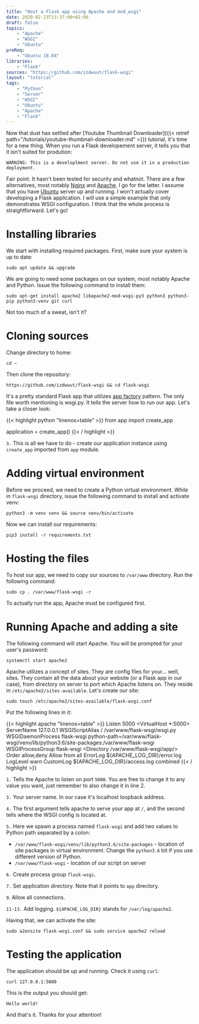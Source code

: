```yaml
---
title: "Host a Flask app using Apache and mod_wsgi"
date: 2020-02-23T13:37:00+02:00
draft: false
topics:
    - "Apache"
    - "WSGI"
    - "Ubuntu"
preReq:
    - "Ubuntu 18.04"
libraries:
    - "Flask"
sources: "https://github.com/izdwuut/flask-wsgi"
layout: "tutorial"
tags: 
    - "Python"
    - "Server"
    - "WSGI"
    - "Ubuntu"
    - "Apache"
    - "Flask"
---
```


Now that dust has settled after [Youtube Thumbnail Downloader]({{< relref path="/tutorials/youtube-thumbnail-downloader.md" >}}) tutorial, it's time for a new thing. When you run a Flask developement server, it tells you that it isn't suited for prodution:

```
WARNING: This is a developlment server. Do not use it in a production deployment.
```

Fair point. It hasn't been tested for security and whatnot. There are a few alternatives, most notably [Nginx](https://www.nginx.com/) and [Apache](https://httpd.apache.org/). I go for the latter. I assume that you have [Ubuntu](https://ubuntu.com/) server up and running. I won't actually cover developing a Flask application. I will use a simple example that only demonstrates WSGI configuration. I think that the whole process is straightforward. Let's go!

# Installing libraries

We start with installing required packages. First, make sure your system is up to date:

```
sudo apt update && upgrade
```

We are going to need some packages on our system, most notably Apache and Python. Issue the following command to install them:

```
sudo apt-get install apache2 libapache2-mod-wsgi-py3 python3 python3-pip python3-venv git curl
```

Not too much of a sweat, isn't it?

# Cloning sources

Change directory to home:

```
cd ~
```

Then clone the repository:

```
https://github.com/izdwuut/flask-wsgi && cd flask-wsgi
```

It's a pretty standard Flask app that utilizes [app factory](https://flask.palletsprojects.com/en/1.1.x/patterns/appfactories/) pattern. The only file worth mentioning is wsgi.py. It tells the server how to run our app. Let's take a closer look:

{{< highlight python "linenos=table" >}}
from app import create_app

application = create_app()
{{< / highlight >}}

`3.` This is all we have to do - create our application instance using `create_app` imported from `app` module.

# Adding virtual environment

Before we proceed, we need to create a Python virtual environment. While in `flask-wsgi` directory, issue the following command to install and activate venv:

```
python3 -m venv venv && source venv/bin/activate
```

Now we can install our requirements:

```
pip3 install -r requirements.txt
```

# Hosting the files

To host our app, we need to copy our sources to `/var/www` directory. Run the following command:

```
sudo cp . /var/www/flask-wsgi -r
```

To actually run the app, Apache must be configured first.

# Running Apache and adding a site

The following command will start Apache. You will be prompted for your user's password:

```
systemctl start apache2
```

Apache utilizes a concept of sites. They are config files for your... well, sites. They contain all the data about your website (or a Flask app in our case), from directory on server to port which Apache listens on. They reside in `/etc/apache2/sites-available`. Let's create our site:

```
sudo touch /etc/apache2/sites-available/flask-wsgi.conf
```

Put the following lines in it:

{{< highlight apache "linenos=table" >}}
Listen 5000
<VirtualHost *:5000>
	ServerName 127.0.0.1
	WSGIScriptAlias / /var/www/flask-wsgi/wsgi.py
	WSGIDaemonProcess flask-wsgi python-path=/var/www/flask-wsgi/venv/lib/python3.6/site-packages:/var/www/flask-wsgi
	WSGIProcessGroup flask-wsgi
	<Directory /var/www/flask-wsgi/app/>
		Order allow,deny
		Allow from all
	</Directory>
	ErrorLog ${APACHE_LOG_DIR}/error.log
	LogLevel warn
	CustomLog ${APACHE_LOG_DIR}/access.log combined
</VirtualHost>
{{< / highlight >}}

`1.` Tells the Apache to listen on port `5000`. You are free to change it to any value you want, just remember to also change it in line 2.

`3.` Your server name. In our case it's localhost loopback address.

`4.` The first argument tells apache to serve your app at `/`, and the second tells where the WSGI config is located at.

`5.` Here we spawn a process named `flask-wsgi` and add two values to Python path separated by a colon:

   * `/var/www/flask-wsgi/venv/lib/python3.6/site-packages` - location of site packages in virtual environment. Change the `python3.6` bit if you use different version of Python.
   * `/var/www/flask-wsgi` - location of our script on server

`6.` Create process group `flask-wsgi`.

`7.` Set application directory. Note that it points to `app` directory.

`9`. Allow all connections.

`11-13.` Add logging. `${APACHE_LOG_DIR}` stands for `/var/log/apache2`.

Having that, we can activate the site:

```
sudo a2ensite flask-wsgi.conf && sudo service apache2 reload
```

# Testing the application

The application should be up and running. Check it using `curl`:

```
curl 127.0.0.1:5000
```

This is the output you should get:

```
Hello world!
```

And that's it. Thanks for your attention!
